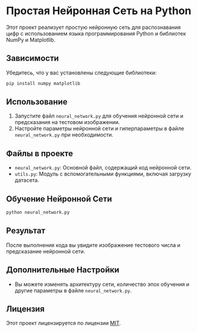 # Простая Нейронная Сеть на Python

Этот проект реализует простую нейронную сеть для распознавания цифр с использованием языка программирования Python и библиотек NumPy и Matplotlib.

## Зависимости

Убедитесь, что у вас установлены следующие библиотеки:

```bash
pip install numpy matplotlib
```

## Использование

1. Запустите файл `neural_network.py` для обучения нейронной сети и предсказания на тестовом изображении.
2. Настройте параметры нейронной сети и гиперпараметры в файле `neural_network.py` при необходимости.

## Файлы в проекте

- `neural_network.py`: Основной файл, содержащий код нейронной сети.
- `utils.py`: Модуль с вспомогательными функциями, включая загрузку датасета.

## Обучение Нейронной Сети

```bash
python neural_network.py
```

## Результат

После выполнения кода вы увидите изображение тестового числа и предсказание нейронной сети.

## Дополнительные Настройки

- Вы можете изменять архитектуру сети, количество эпох обучения и другие параметры в файле `neural_network.py`.

## Лицензия

Этот проект лицензируется по лицензии [MIT](LICENSE).
